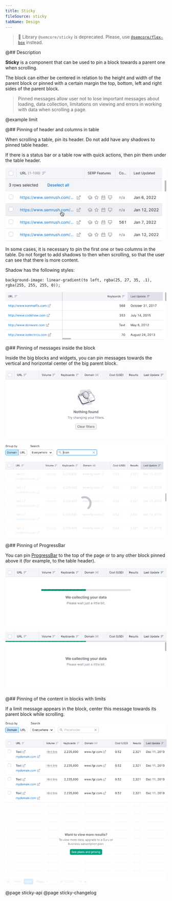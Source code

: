 ```yaml
---
title: Sticky
fileSource: sticky
tabName: Design
---
```


> 🚨 Library `@semcore/sticky` is deprecated. Please, use [`@semcore/flex-box`](/layout/box-system/) instead.

@## Description

**Sticky** is a component that can be used to pin a block towards a parent one when scrolling.

The block can either be centered in relation to the height and width of the parent block or pinned with a certain margin the top, bottom, left and right sides of the parent block.

> Pinned messages allow user not to lose important messages about loading, data collection, limitations on viewing and errors in working with data when scrolling a page.

@example limit

@## Pinning of header and columns in table

When scrolling a table, pin its header. Do not add have any shadows to pinned table header.

If there is a status bar or a table row with quick actions, then pin them under the table header.

![sticky header](static/sticky-row.png)

In some cases, it is necessary to pin the first one or two columns in the table. Do not forget to add shadows to then when scrolling, so that the user can see that there is more content.

Shadow has the following styles:

```
background-image: linear-gradient(to left, rgba(25, 27, 35, .1), rgba(255, 255, 255, 0));
```

![sticky column](static/sticky-column.png)

@## Pinning of messages inside the block

Inside the big blocks and widgets, you can pin messages towards the vertical and horizontal center of the big parent block.

![sticky message](static/nothing-found-sticky.png)

![sticky spin block](static/sticky-loading-1.png)

@## Pinning of ProgressBar

You can pin [ProgressBar](/components/progress-bar/) to the top of the page or to any other block pinned above it (for example, to the table header).

![sticky progress message](static/sticky-1.png)

![sticky progressbar](static/sticky-2.png)

@## Pinning of the content in blocks with limits

If a limit message appears in the block, center this message towards its parent block while scrolling.

![sticky limit message](static/table-limit-pro.png)

@page sticky-api
@page sticky-changelog
